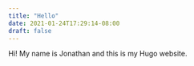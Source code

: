 ```yaml
---
title: "Hello"
date: 2021-01-24T17:29:14-08:00
draft: false
---
```


Hi! My name is Jonathan and this is my Hugo website.